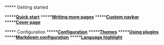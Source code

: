 ***** Getting started

  *****[**Quick start**](**quickstart.md**)
  *****[**Writing more pages**](**more-pages.md**)
  *****[**Custom navbar**](**custom-navbar.md**)
  *****[**Cover page**](**cover.md**)

***** Configuration
  *****[**Configuration**](**configuration.md**)
  *****[**Themes**](**themes.md**)
  *****[**Using plugins**](**plugins.md**)
  *****[**Markdown configuration**](**markdown.md**)
  *****[**Language highlight**](**language-highlight.md**)
